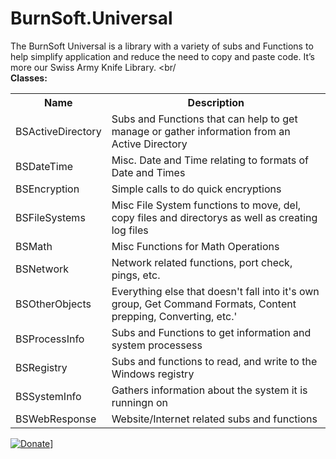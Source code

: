 # BurnSoft.Universal
The BurnSoft Universal is a library with a variety of subs and Functions to help simplify application and reduce the need to copy and paste code.  It’s more our Swiss Army Knife Library.
<br/
<br/>
<b>Classes:</b>

<table>
<tr>
<th>Name</th>
<th>Description</th>
</tr>
<tr>
<td>BSActiveDirectory</td>
<td>Subs and Functions that can help to get manage or gather information from an Active Directory</td>
</tr>
<tr>
<td>BSDateTime</td>
<td>Misc. Date and Time relating to formats of Date and Times</td>
</tr>
<tr>
<td>BSEncryption</td>
<td>Simple calls to do quick encryptions</td>
</tr>
<tr>
<td>BSFileSystems</td>
<td>Misc File System functions to move, del, copy files and directorys as well as creating log files</td>
</tr>
<tr>
<td>BSMath</td>
<td>Misc Functions for Math Operations</td>
</tr>
<tr>
<td>BSNetwork</td>
<td>Network related functions, port check, pings, etc.</td>
</tr>
<tr>
<td>BSOtherObjects</td>
<td>Everything else that doesn't fall into it's own group, Get Command Formats, Content prepping, Converting, etc.'</td>
</tr>
<tr>
<td>BSProcessInfo</td>
<td>Subs and Functions to get information and system processess</td>
</tr>
<tr>
<td>BSRegistry</td>
<td>Subs and functions to read, and write to the Windows registry</td>
</tr>
<tr>
<td>BSSystemInfo</td>
<td>Gathers information about the system it is runningn on</td>
</tr>
<tr>
<td>BSWebResponse</td>
<td>Website/Internet related subs and functions</td>
</tr>
</table>


[![Donate](https://www.paypalobjects.com/en_US/i/btn/btn_donateCC_LG.gif)](https://www.paypal.com/cgi-bin/webscr?cmd=_s-xclick&hosted_button_id=JSW8XEMQVH4BE)]
